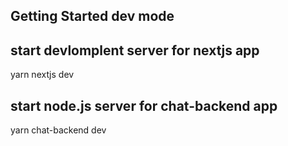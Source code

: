 
## Getting Started dev mode

## start devlomplent server for nextjs app
yarn nextjs dev 

## start node.js server for chat-backend app
yarn chat-backend dev 
